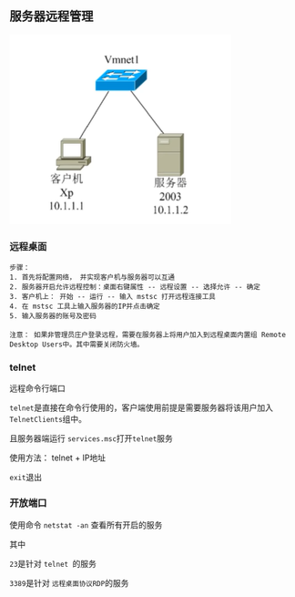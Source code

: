 ## 服务器远程管理

![捕获](捕获.PNG)

### 远程桌面

```
步骤：
1. 首先将配置网络， 并实现客户机与服务器可以互通
2. 服务器开启允许远程控制：桌面右键属性 -- 远程设置 -- 选择允许 -- 确定
3. 客户机上： 开始 -- 运行 -- 输入 mstsc 打开远程连接工具
4. 在 mstsc 工具上输入服务器的IP并点击确定
5. 输入服务器的账号及密码

注意： 如果非管理员庄户登录远程，需要在服务器上将用户加入到远程桌面内置组 Remote Desktop Users中。其中需要关闭防火墙。
```

### telnet

远程命令行端口

`telnet`是直接在命令行使用的，客户端使用前提是需要服务器将该用户加入`TelnetClients`组中。

且服务器端运行 `services.msc`打开`telnet`服务

使用方法： telnet + IP地址

`exit`退出

### 开放端口

使用命令 `netstat -an` 查看所有开启的服务

其中

`23`是针对 `telnet `的服务

`3389`是针对 `远程桌面协议RDP`的服务